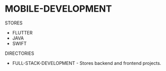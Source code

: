 # MOBILE-DEVELOPMENT

STORES
- FLUTTER
- JAVA
- SWIFT

DIRECTORIES
- FULL-STACK-DEVELOPMENT - Stores backend and frontend projects.
